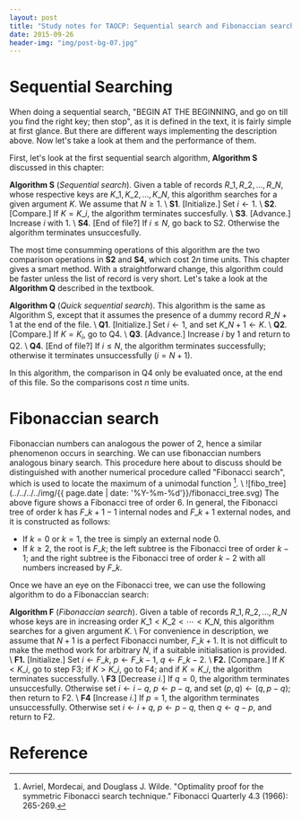 ```yaml
---
layout: post
title: "Study notes for TAOCP: Sequential search and Fibonaccian search"
date: 2015-09-26
header-img: "img/post-bg-07.jpg"
---
```


# Sequential Searching
When doing a sequential search, "BEGIN AT THE BEGINNING, and go on till you find the right key; then stop", as it is defined in the text, it is fairly simple at first glance. But there are different ways implementing the description above. Now let's take a look at them and the performance of them.

First, let's look at the first sequential search algorithm, **Algorithm S** discussed in this chapter:

**Algorithm S** (*Sequential search*). Given a table of records $R\_1, R\_2, ..., R\_N,$ whose respective keys are $K\_1,K\_2,...,K\_N$, this algorithm searches for a given argument $K$. We assume that $N\geq1$. \\
**S1**. \[Initialize.\] Set $i\leftarrow1$. \\
**S2**. \[Compare.\] If $K=K\_i$, the algorithm terminates succesfully. \\
**S3**. \[Advance.\] Increase $i$ with $1$. \\
**S4**. \[End of file?\] If $i\leq N$, go back to S2. Otherwise the algorithm terminates unsuccesfully.

The most time consumming operations of this algorithm are the two comparison operations in **S2** and **S4**, which cost $2n$ time units. This chapter gives a smart method. With a straightforward change, this algorithm could be faster unless the list of record is very short. Let's take a look at the **Algorithm Q** described in the textbook.

**Algorithm Q** (*Quick sequential search*). This algorithm is the same as Algorithm S, except that it assumes the presence of a dummy record $R\_{N+1}$ at the end of the file. \\
**Q1**. \[Initialize.\] Set $i\leftarrow1$, and set $K\_{N+1}\leftarrow K$. \\
**Q2**. \[Compare.\] If $K=K_i$, go to Q4. \\
**Q3**. \[Advance.\] Increase $i$ by $1$ and return to Q2. \\
**Q4**. \[End of file?\] If $i\leq N$, the algorithm terminates successfully; otherwise it terminates unsuccessfully ($i=N+1$).

In this algorithm, the comparison in Q4 only be evaluated once, at the end of this file. So the comparisons cost $n$ time units.

# Fibonaccian search
Fibonaccian numbers can analogous the power of 2, hence a similar phenomenon occurs in searching. We can use fibonaccian numbers analogous binary search. This procedure here about to discuss should be distinguished with another numerical procedure called "Fibonacci search", which is used to locate the maximum of a unimodal function [^avriel1966optimality]. \\
![fibo_tree](../../../../img/{{ page.date | date: '%Y-%m-%d'}}/fibonacci_tree.svg)
The above figure shows a Fibonacci tree of order 6. In general, the Fibonacci tree of order k has $F\_{k+1}-1$ internal nodes and $F\_{k+1}$ external nodes, and it is constructed as follows: 

*  If $k=0$ or $k=1$, the tree is simply an external node $0$. 
*  If $k\geq2$, the root is $F\_k$; the left subtree is the Fibonacci tree of order $k-1$; and the right subtree is the Fibonacci tree of order $k-2$ with all numbers increased by $F\_k$.

Once we have an eye on the Fibonacci tree, we can use the following algorithm to do a Fibonaccian search:

**Algorithm F** (*Fibonaccian search*). Given a table of records $R\_1, R\_2, ..., R\_N$ whose keys are in increasing order $K\_1<K\_2<\cdots<K\_N$, this algorithm searches for a given argument $K$. \\
For convenience in description, we assume that $N+1$ is a perfect Fibonacci number, $F\_{k+1}$. It is not difficult to make the method work for arbitrary $N$, if a suitable initialisation is provided. \\
**F1.** \[Initialize.\] Set $i\leftarrow F\_k$, $p\leftarrow F\_{k-1}$, $q\leftarrow F\_{k-2}$. \\
**F2.** \[Compare.\] If $K<K\_i$, go to step F3; if $K>K\_i$, go to F4; and if $K=K\_i$, the algorithm terminates successfully. \\
**F3** [Decrease $i$.] If $q=0$, the algorithm terminates unsuccesfully. Otherwise set $i\leftarrow i-q$, $p\leftarrow p-q$, and set $(p,q)\leftarrow(q,p-q)$; then return to F2. \\
**F4** [Increase $i$.] If $p=1$, the algorithm terminates unsuccessfully. Otherwise set $i\leftarrow i+q$, $p\leftarrow p-q$, then $q\leftarrow q-p$, and return to F2.

# Reference
[^avriel1966optimality]: Avriel, Mordecai, and Douglass J. Wilde. "Optimality proof for the symmetric Fibonacci search technique." Fibonacci Quarterly 4.3 (1966): 265-269.
